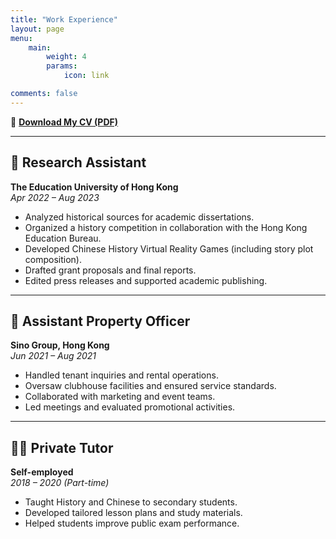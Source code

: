 ```yaml
---
title: "Work Experience"
layout: page
menu:
    main: 
        weight: 4
        params:
            icon: link

comments: false
---
```


📄 **[Download My CV (PDF)](/Hin_Lam_Tsang_Resume.pdf)**

---

## 🧪 Research Assistant  
**The Education University of Hong Kong**  
*Apr 2022 – Aug 2023*

- Analyzed historical sources for academic dissertations.
- Organized a history competition in collaboration with the Hong Kong Education Bureau.
- Developed Chinese History Virtual Reality Games (including story plot composition).
- Drafted grant proposals and final reports.
- Edited press releases and supported academic publishing.

---

## 🏢 Assistant Property Officer  
**Sino Group, Hong Kong**  
*Jun 2021 – Aug 2021*

- Handled tenant inquiries and rental operations.
- Oversaw clubhouse facilities and ensured service standards.
- Collaborated with marketing and event teams.
- Led meetings and evaluated promotional activities.

---

## 🧑‍🏫 Private Tutor  
**Self-employed**  
*2018 – 2020 (Part-time)*

- Taught History and Chinese to secondary students.
- Developed tailored lesson plans and study materials.
- Helped students improve public exam performance.
